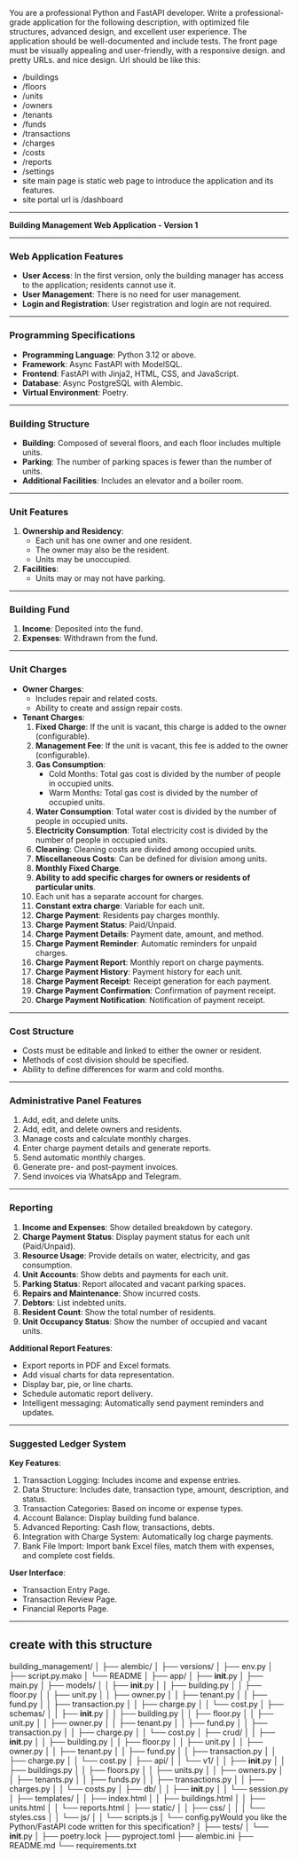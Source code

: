 You are a professional Python and FastAPI developer. 
Write a professional-grade application for the following description, with optimized file structures, advanced design, and excellent user experience. 
The application should be well-documented and include tests.
The front page must be visually appealing and user-friendly, with a responsive design. and pretty URLs. and nice design.
Url should be like this:
- /buildings
- /floors
- /units
- /owners
- /tenants
- /funds
- /transactions
- /charges
- /costs
- /reports
- /settings
- site main page is static web page to introduce the application and its features.
- site portal url is /dashboard

---

**Building Management Web Application - Version 1**

---

### **Web Application Features**
- **User Access**: In the first version, only the building manager has access to the application; residents cannot use it.
- **User Management**: There is no need for user management.
- **Login and Registration**: User registration and login are not required.

---

### **Programming Specifications**
- **Programming Language**: Python 3.12 or above.
- **Framework**: Async FastAPI with ModelSQL.
- **Frontend**: FastAPI with Jinja2, HTML, CSS, and JavaScript.
- **Database**: Async PostgreSQL with Alembic.
- **Virtual Environment**: Poetry.

---

### **Building Structure**
- **Building**: Composed of several floors, and each floor includes multiple units.
- **Parking**: The number of parking spaces is fewer than the number of units.
- **Additional Facilities**: Includes an elevator and a boiler room.

---

### **Unit Features**
1. **Ownership and Residency**:  
   - Each unit has one owner and one resident.  
   - The owner may also be the resident.  
   - Units may be unoccupied.
2. **Facilities**:  
   - Units may or may not have parking.

---

### **Building Fund**
1. **Income**: Deposited into the fund.  
2. **Expenses**: Withdrawn from the fund.

---

### **Unit Charges**
- **Owner Charges**:  
  - Includes repair and related costs.  
  - Ability to create and assign repair costs.
- **Tenant Charges**:
  1. **Fixed Charge**: If the unit is vacant, this charge is added to the owner (configurable).  
  2. **Management Fee**: If the unit is vacant, this fee is added to the owner (configurable).  
  3. **Gas Consumption**:  
     - Cold Months: Total gas cost is divided by the number of people in occupied units.  
     - Warm Months: Total gas cost is divided by the number of occupied units.  
  4. **Water Consumption**: Total water cost is divided by the number of people in occupied units.  
  5. **Electricity Consumption**: Total electricity cost is divided by the number of people in occupied units.  
  6. **Cleaning**: Cleaning costs are divided among occupied units.  
  7. **Miscellaneous Costs**: Can be defined for division among units.  
  8. **Monthly Fixed Charge**.  
  9. **Ability to add specific charges for owners or residents of particular units**.
  10. Each unit has a separate account for charges.
  10. **Constant extra charge**: Variable for each unit.
  11. **Charge Payment**: Residents pay charges monthly.
  12. **Charge Payment Status**: Paid/Unpaid.
  13. **Charge Payment Details**: Payment date, amount, and method.
  14. **Charge Payment Reminder**: Automatic reminders for unpaid charges.
  15. **Charge Payment Report**: Monthly report on charge payments.
  16. **Charge Payment History**: Payment history for each unit.
  17. **Charge Payment Receipt**: Receipt generation for each payment.
  18. **Charge Payment Confirmation**: Confirmation of payment receipt.
  19. **Charge Payment Notification**: Notification of payment receipt.


---

### **Cost Structure**
- Costs must be editable and linked to either the owner or resident.  
- Methods of cost division should be specified.  
- Ability to define differences for warm and cold months.

---

### **Administrative Panel Features**
1. Add, edit, and delete units.  
2. Add, edit, and delete owners and residents.  
3. Manage costs and calculate monthly charges.  
4. Enter charge payment details and generate reports.  
5. Send automatic monthly charges.  
6. Generate pre- and post-payment invoices.  
7. Send invoices via WhatsApp and Telegram.

---

### **Reporting**
1. **Income and Expenses**: Show detailed breakdown by category.  
2. **Charge Payment Status**: Display payment status for each unit (Paid/Unpaid).  
3. **Resource Usage**: Provide details on water, electricity, and gas consumption.  
4. **Unit Accounts**: Show debts and payments for each unit.  
5. **Parking Status**: Report allocated and vacant parking spaces.  
6. **Repairs and Maintenance**: Show incurred costs.  
7. **Debtors**: List indebted units.  
8. **Resident Count**: Show the total number of residents.  
9. **Unit Occupancy Status**: Show the number of occupied and vacant units.  

**Additional Report Features**:
- Export reports in PDF and Excel formats.  
- Add visual charts for data representation.  
- Display bar, pie, or line charts.  
- Schedule automatic report delivery.  
- Intelligent messaging: Automatically send payment reminders and updates.

---

### **Suggested Ledger System**
**Key Features**:
1. Transaction Logging: Includes income and expense entries.  
2. Data Structure: Includes date, transaction type, amount, description, and status.  
3. Transaction Categories: Based on income or expense types.  
4. Account Balance: Display building fund balance.  
5. Advanced Reporting: Cash flow, transactions, debts.  
6. Integration with Charge System: Automatically log charge payments.  
7. Bank File Import: Import bank Excel files, match them with expenses, and complete cost fields.  

**User Interface**:
- Transaction Entry Page.  
- Transaction Review Page.  
- Financial Reports Page.  

---

create with this structure
---
building_management/
│
├── alembic/
│   ├── versions/
│   ├── env.py
│   ├── script.py.mako
│   └── README
│
├── app/
│   ├── __init__.py
│   ├── main.py
│   ├── models/
│   │   ├── __init__.py
│   │   ├── building.py
│   │   ├── floor.py
│   │   ├── unit.py
│   │   ├── owner.py
│   │   ├── tenant.py
│   │   ├── fund.py
│   │   ├── transaction.py
│   │   ├── charge.py
│   │   └── cost.py
│   ├── schemas/
│   │   ├── __init__.py
│   │   ├── building.py
│   │   ├── floor.py
│   │   ├── unit.py
│   │   ├── owner.py
│   │   ├── tenant.py
│   │   ├── fund.py
│   │   ├── transaction.py
│   │   ├── charge.py
│   │   └── cost.py
│   ├── crud/
│   │   ├── __init__.py
│   │   ├── building.py
│   │   ├── floor.py
│   │   ├── unit.py
│   │   ├── owner.py
│   │   ├── tenant.py
│   │   ├── fund.py
│   │   ├── transaction.py
│   │   ├── charge.py
│   │   └── cost.py
│   ├── api/
│   │   └── v1/
│   │       ├── __init__.py
│   │       ├── buildings.py
│   │       ├── floors.py
│   │       ├── units.py
│   │       ├── owners.py
│   │       ├── tenants.py
│   │       ├── funds.py
│   │       ├── transactions.py
│   │       ├── charges.py
│   │       └── costs.py
│   ├── db/
│   │   ├── __init__.py
│   │   └── session.py
│   ├── templates/
│   │   ├── index.html
│   │   ├── buildings.html
│   │   ├── units.html
│   │   └── reports.html
│   ├── static/
│   │   ├── css/
│   │   │   └── styles.css
│   │   └── js/
│   │       └── scripts.js
│   └── config.pyWould you like the Python/FastAPI code written for this specification?
│
├── tests/
│   └── __init__.py
│
├── poetry.lock
├── pyproject.toml
├── alembic.ini
├── README.md
└── requirements.txt
